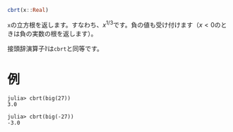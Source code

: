 ```julia
cbrt(x::Real)
```

`x`の立方根を返します。すなわち、$x^{1/3}$です。負の値も受け付けます（$x < 0$のときは負の実数の根を返します）。

接頭辞演算子`∛`は`cbrt`と同等です。

# 例

```jldoctest
julia> cbrt(big(27))
3.0

julia> cbrt(big(-27))
-3.0
```
